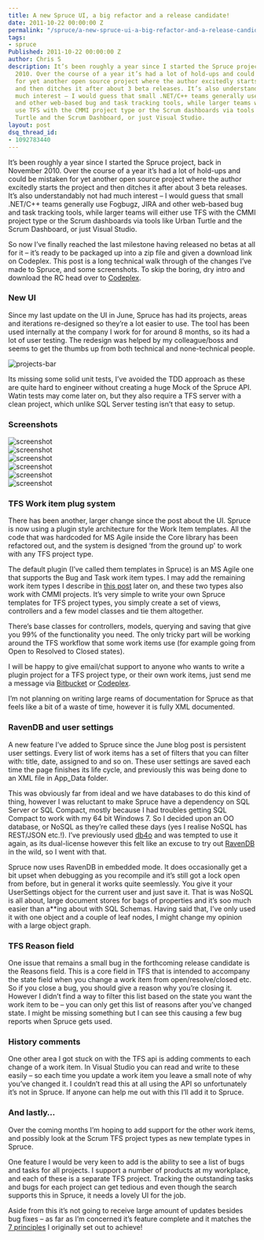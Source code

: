 ```yaml
---
title: A new Spruce UI, a big refactor and a release candidate!
date: 2011-10-22 00:00:00 Z
permalink: "/spruce/a-new-spruce-ui-a-big-refactor-and-a-release-candidate/"
tags:
- spruce
Published: 2011-10-22 00:00:00 Z
author: Chris S
description: It’s been roughly a year since I started the Spruce project, back in November
  2010. Over the course of a year it’s had a lot of hold-ups and could be mistaken
  for yet another open source project where the author excitedly starts the project
  and then ditches it after about 3 beta releases. It’s also understandably not had
  much interest – I would guess that small .NET/C++ teams generally use Fogbugz, JIRA
  and other web-based bug and task tracking tools, while larger teams will either
  use TFS with the CMMI project type or the Scrum dashboards via tools like Urban
  Turtle and the Scrum Dashboard, or just Visual Studio.
layout: post
dsq_thread_id:
- 1092783440
---
```


It’s been roughly a year since I started the Spruce project, back in November 2010. Over the course of a year it’s had a lot of hold-ups and could be mistaken for yet another open source project where the author excitedly starts the project and then ditches it after about 3 beta releases. It’s also understandably not had much interest – I would guess that small .NET/C++ teams generally use Fogbugz, JIRA and other web-based bug and task tracking tools, while larger teams will either use TFS with the CMMI project type or the Scrum dashboards via tools like Urban Turtle and the Scrum Dashboard, or just Visual Studio.

<!--more-->

So now I’ve finally reached the last milestone having released no betas at all for it – it’s ready to be packaged up into a zip file and given a download link on Codeplex. This post is a long technical walk through of the changes I’ve made to Spruce, and some screenshots. To skip the boring, dry intro and download the RC head over to [Codeplex][1].

<!--more-->

### New UI

Since my last update on the UI in June, Spruce has had its projects, areas and iterations re-designed so they’re a lot easier to use. The tool has been used internally at the company I work for for around 8 months, so its had a lot of user testing. The redesign was helped by my colleague/boss and seems to get the thumbs up from both technical and none-technical people.

![projects-bar][2]

Its missing some solid unit tests, I’ve avoided the TDD approach as these are quite hard to engineer without creating a huge Mock of the Spruce API. Watin tests may come later on, but they also require a TFS server with a clean project, which unlike SQL Server testing isn’t that easy to setup.

### Screenshots

![screenshot][3]  
![screenshot][4]  
![screenshot][5]  
![screenshot][6]  
![screenshot][7]  
![screenshot][8]

### TFS Work item plug system

There has been another, larger change since the post about the UI. Spruce is now using a plugin style architecture for the Work Item templates. All the code that was hardcoded for MS Agile inside the Core library has been refactored out, and the system is designed &#8216;from the ground up' to work with any TFS project type.

The default plugin (I’ve called them templates in Spruce) is an MS Agile one that supports the Bug and Task work item types. I may add the remaining work item types I describe in [this post][9] later on, and these two types also work with CMMI projects. It’s very simple to write your own Spruce templates for TFS project types, you simply create a set of views, controllers and a few model classes and tie them altogether.

There’s base classes for controllers, models, querying and saving that give you 99% of the functionality you need. The only tricky part will be working around the TFS workflow that some work items use (for example going from Open to Resolved to Closed states).

I will be happy to give email/chat support to anyone who wants to write a plugin project for a TFS project type, or their own work items, just send me a message via [Bitbucket][10] or [Codeplex][1].

I’m not planning on writing large reams of documentation for Spruce as that feels like a bit of a waste of time, however it is fully XML documented.

### RavenDB and user settings

A new feature I’ve added to Spruce since the June blog post is persistent user settings. Every list of work items has a set of filters that you can filter with: title, date, assigned to and so on. These user settings are saved each time the page finishes its life cycle, and previously this was being done to an XML file in App_Data folder.

This was obviously far from ideal and we have databases to do this kind of thing, however I was reluctant to make Spruce have a dependency on SQL Server or SQL Compact, mostly because I had troubles getting SQL Compact to work with my 64 bit Windows 7. So I decided upon an OO database, or NoSQL as they’re called these days (yes I realise NoSQL has REST/JSON etc.!). I’ve previously used [db4o][11] and was tempted to use it again, as its dual-license however this felt like an excuse to try out [RavenDB][12] in the wild, so I went with that.

Spruce now uses RavenDB in embedded mode. It does occasionally get a bit upset when debugging as you recompile and it’s still got a lock open from before, but in general it works quite seemlessly. You give it your UserSettings object for the current user and just save it. That is was NoSQL is all about, large document stores for bags of properties and it’s soo much easier than a**ing about with SQL Schemas. Having said that, I’ve only used it with one object and a couple of leaf nodes, I might change my opinion with a large object graph.

### TFS Reason field

One issue that remains a small bug in the forthcoming release candidate is the Reasons field. This is a core field in TFS that is intended to accompany the state field when you change a work item from open/resolve/closed etc. So if you close a bug, you should give a reason why you’re closing it. However I didn’t find a way to filter this list based on the state you want the work item to be – you can only get this list of reasons after you’ve changed state. I might be missing something but I can see this causing a few bug reports when Spruce gets used.

### History comments

One other area I got stuck on with the TFS api is adding comments to each change of a work item. In Visual Studio you can read and write to these easily – so each time you update a work item you leave a small note of why you’ve changed it. I couldn’t read this at all using the API so unfortunately it’s not in Spruce. If anyone can help me out with this I’ll add it to Spruce.

### And lastly…

Over the coming months I’m hoping to add support for the other work items, and possibly look at the Scrum TFS project types as new template types in Spruce.

One feature I would be very keen to add is the ability to see a list of bugs and tasks for all projects. I support a number of products at my workplace, and each of these is a separate TFS project. Tracking the outstanding tasks and bugs for each project can get tedious and even though the search supports this in Spruce, it needs a lovely UI for the job.

Aside from this it’s not going to receive large amount of updates besides bug fixes – as far as I’m concerned it’s feature complete and it matches the [7 principles][13] I originally set out to achieve!

 [1]: https://github.com/yetanotherchris/spruce
 [2]: /assets/2011/10/spruce-projects-areas-bar.png
 [3]: /assets/2011/10/sprucedashboard.png
 [4]: /assets/2011/10/sprucemarkdown.png
 [5]: /assets/2011/10/sprucebugs.png
 [6]: /assets/2011/10/sprucesearch.png
 [7]: /assets/2011/10/spruceedit.png
 [8]: /assets/2011/10/sprucerss.png
 [9]: /tfs/tfs-template-types
 [10]: http://www.bitbucket.org/yetanotherchris/
 [11]: http://www.db4o.com/
 [12]: http://ravendb.net/
 [13]: /tfs/some-base-principles-for-spruce/